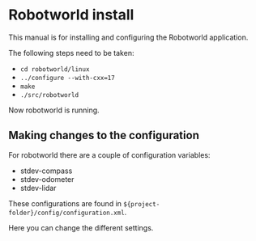 # Robotworld install

This manual is for installing and configuring the Robotworld application.

The following steps need to be taken:

- `cd robotworld/linux`
- `../configure --with-cxx=17`
- `make`
- `./src/robotworld`

Now robotworld is running.

## Making changes to the configuration

For robotworld there are a couple of configuration variables:

 - stdev-compass
 - stdev-odometer
 - stdev-lidar

These configurations are found in `${project-folder}/config/configuration.xml`.

Here you can change the different settings.